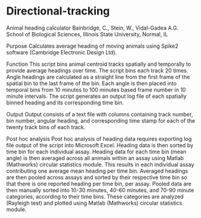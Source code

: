 # Directional-tracking
Animal heading calculator
Bainbridge, C., Stein, W., Vidal-Gadea A.G.
School of Biological Sciences, Illinois State University, Normal, IL

Purpose
Calculates average heading of moving animals using Spike2 software (Cambridge Electronic Design Ltd). 
 
Function
This script bins animal centroid tracks spatially and temporally to provide average headings over time. The script bins each track 20 times. Angle headings are calculated as a straight line from the first frame of the spatial bin to the last frame of the bin. Each angle is then placed into temporal bins from 10 minutes to 100 minutes based frame number in 10 minute intervals. The script generates an output log file of each spatially binned heading and its corresponding time bin.
 
Output
Output consists of a text file with columns containing track number, bin number, angular heading, and corresponding time stamp for each of the twenty track bins of each track.

Post hoc analysis
Post hoc analysis of heading data requires exporting log file output of the script into Microsoft Excel. Heading data is then sorted by time bin for each individual assay. Heading data for each time bin (mean angle) is then averaged across all animals within an assay using Matlab (Mathworks) circular statistics module. This results in each individual assay contributing one average mean heading per time bin. Averaged headings are then pooled across assays and sorted by their respective time bin so that there is one reported heading per time bin, per assay. Pooled data are then manually sorted into 10-30 minutes, 40-60 minutes, and 70-90 minute categories, according to their time bins. These categories are analyzed (Rayleigh test) and plotted using Matlab (Mathworks) circular statistics module. 
